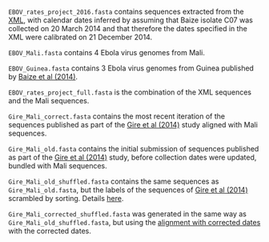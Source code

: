 ``EBOV_rates_project_2016.fasta`` contains sequences extracted from the [XML](https://github.com/evogytis/EBOV-rates-project-2016/blob/master/XMLs/GireWA_hkySCCS_20M_1.xml), with calendar dates inferred by assuming that Baize isolate C07 was collected on 20 March 2014 and that therefore the dates specified in the XML were calibrated on 21 December 2014.

``EBOV_Mali.fasta`` contains 4 Ebola virus genomes from Mali.

``EBOV_Guinea.fasta`` contains 3 Ebola virus genomes from Guinea published by [Baize et al (2014)](http://www.nejm.org/doi/full/10.1056/NEJMoa1404505).

``EBOV_rates_project_full.fasta`` is the combination of the XML sequences and the Mali sequences.

``Gire_Mali_correct.fasta`` contains the most recent iteration of the sequences published as part of the [Gire et al (2014)](http://www.sciencemag.org/content/345/6202/1369.full) study aligned with Mali sequences.

``Gire_Mali_old.fasta`` contains the initial submission of sequences published as part of the [Gire et al (2014)](http://www.sciencemag.org/content/345/6202/1369.full) study, before collection dates were updated, bundled with Mali sequences.

``Gire_Mali_old_shuffled.fasta`` contains the same sequences as ``Gire_Mali_old.fasta``, but the labels of the sequences of [Gire et al (2014)](http://www.sciencemag.org/content/345/6202/1369.full) scrambled by sorting. Details [here](https://github.com/evogytis/EBOV-rates-project-2016/blob/master/notebooks/shuffle_sequences.ipynb).

``Gire_Mali_corrected_shuffled.fasta`` was generated in the same way as ``Gire_Mali_old_shuffled.fasta``, but using the [alignment with corrected dates](https://github.com/evogytis/EBOV-rates-project-2016/blob/master/alignments/Gire_Mali_correct.fasta) with the corrected dates. 
